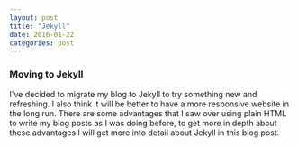 ```yaml
---
layout: post
title: "Jekyll"
date: 2016-01-22
categories: post
---
```

### Moving to Jekyll
I've decided to migrate my blog to Jekyll to try something new and refreshing. I also think it will be better
to have a more responsive website in the long run. There are some advantages that I saw over using plain
HTML to write my blog posts as I was doing before, to get more in depth about these advantages I will get
more into detail about Jekyll in this blog post. 
